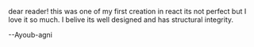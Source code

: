 dear reader! 
this was one of my first creation in react its not perfect but I love it so much.
I belive its well designed and has structural integrity.

--Ayoub-agni
 
 
